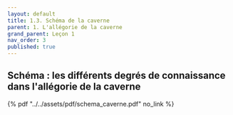 ```yaml
---
layout: default
title: 1.3. Schéma de la caverne
parent: 1. L'allégorie de la caverne
grand_parent: Leçon 1
nav_order: 3
published: true
---
```

## Schéma : les différents degrés de connaissance dans l'allégorie de la caverne

{% pdf "../../assets/pdf/schema_caverne.pdf" no_link %}